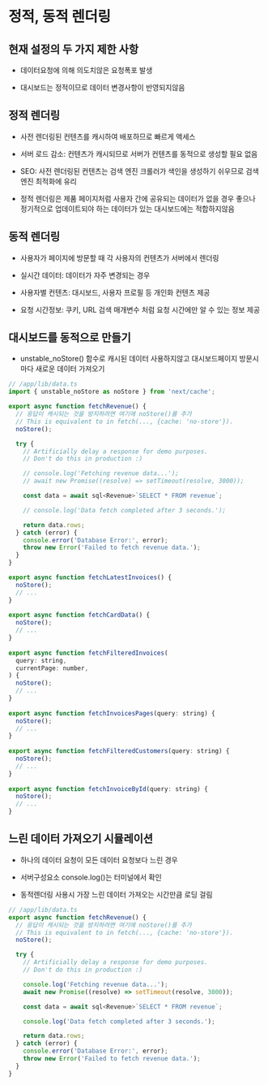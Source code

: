 # 정적, 동적 렌더링

## 현재 설정의 두 가지 제한 사항

- 데이터요청에 의해 의도치않은 요청폭포 발생

- 대시보드는 정적이므로 데이터 변경사항이 반영되지않음

## 정적 렌더링

- 사전 렌더링된 컨텐츠를 캐시하여 배포하므로 빠르게 액세스

- 서버 로드 감소: 컨텐츠가 캐시되므로 서버가 컨텐츠를 동적으로 생성할 필요 없음

- SEO: 사전 렌더링된 컨텐츠는 검색 엔진 크롤러가 색인을 생성하기 쉬우므로 검색엔진 최적화에 유리

- 정적 렌더링은 제품 페이지처럼 사용자 간에 공유되는 데이터가 없을 경우 좋으나
  정기적으로 업데이트되야 하는 데이터가 있는 대시보드에는 적합하지않음

## 동적 렌더링

- 사용자가 페이지에 방문할 때 각 사용자의 컨텐츠가 서버에서 렌더링

- 실시간 데이터: 데이터가 자주 변경되는 경우

- 사용자별 컨텐츠: 대시보드, 사용자 프로필 등 개인화 컨텐츠 제공

- 요청 시간정보: 쿠키, URL 검색 매개변수 처럼 요청 시간에만 알 수 있는 정보 제공

## 대시보드를 동적으로 만들기

- unstable_noStore() 함수로 캐시된 데이터 사용하지않고 대시보드페이지 방문시 마다 새로운 데이터 가져오기

```js
// /app/lib/data.ts
import { unstable_noStore as noStore } from 'next/cache';

export async function fetchRevenue() {
  // 응답이 캐시되는 것을 방지하려면 여기에 noStore()를 추가
  // This is equivalent to in fetch(..., {cache: 'no-store'}).
  noStore();

  try {
    // Artificially delay a response for demo purposes.
    // Don't do this in production :)

    // console.log('Fetching revenue data...');
    // await new Promise((resolve) => setTimeout(resolve, 3000));

    const data = await sql<Revenue>`SELECT * FROM revenue`;

    // console.log('Data fetch completed after 3 seconds.');

    return data.rows;
  } catch (error) {
    console.error('Database Error:', error);
    throw new Error('Failed to fetch revenue data.');
  }
}

export async function fetchLatestInvoices() {
  noStore();
  // ...
}
 
export async function fetchCardData() {
  noStore();
  // ...
}
 
export async function fetchFilteredInvoices(
  query: string,
  currentPage: number,
) {
  noStore();
  // ...
}
 
export async function fetchInvoicesPages(query: string) {
  noStore();
  // ...
}
 
export async function fetchFilteredCustomers(query: string) {
  noStore();
  // ...
}
 
export async function fetchInvoiceById(query: string) {
  noStore();
  // ...
}

```

## 느린 데이터 가져오기 시뮬레이션

- 하나의 데이터 요청이 모든 데이터 요청보다 느린 경우

- 서버구성요소 console.log()는 터미널에서 확인

- 동적렌더링 사용시 가장 느린 데이터 가져오는 시간만큼 로딩 걸림

```js
// /app/lib/data.ts
export async function fetchRevenue() {
  // 응답이 캐시되는 것을 방지하려면 여기에 noStore()를 추가
  // This is equivalent to in fetch(..., {cache: 'no-store'}).
  noStore();

  try {
    // Artificially delay a response for demo purposes.
    // Don't do this in production :)

    console.log('Fetching revenue data...');
    await new Promise((resolve) => setTimeout(resolve, 3000));

    const data = await sql<Revenue>`SELECT * FROM revenue`;

    console.log('Data fetch completed after 3 seconds.');

    return data.rows;
  } catch (error) {
    console.error('Database Error:', error);
    throw new Error('Failed to fetch revenue data.');
  }
}
```

